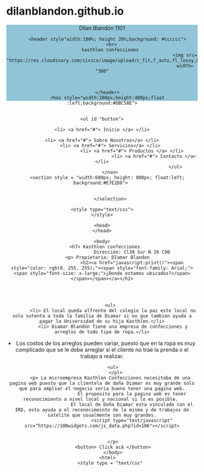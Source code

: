 # dilanblandon.github.io
<html>
  <head>
    <link href= "https://fonts.google.com/specimen/Source+Sans+Pro#pairings/css? family= <Inconolata|Montserrat&display=swap"
    <meta http-equiv="Content-Type" content="text/html; charset=UTF-8" />
    <meta name="viewport"contendt="whidth=device-width, initial-scale=1.0s "
          <linnk rel= "styles heet"
    <href= "https:// fonts".googleapis.com/icon? family= materia + Icons">
          </head>
      <body>
        <header style="width 800px;height:200px; background: #91C4D6"> Dilan Blandón 1101
          
        <header style"width:100%; height 20%;background: #cccccc">
           <br>
          kasthlen confecciones
                                                                 <img src= "https://res.cloudinary.com/civico/image/upload/c_fit,f_auto,fl_lossy,h_1200,q_auto:low,w_1200/v1422053375/entity/image/file/028/000/526009a031e93ce014000028.jpg"
                                                                 width= "300"
                                                                              
             
          
        </header>
        <hav style="width:200px;height:400px;float :left;background:#DBC58E">
         
                                                                            <ul id "button">
                                                                                           <li> <a href="#"> Inicio </a> </li>
                                                                                                           <li> <a href="#"> Sobre Nosotros</a> </li>
          <li> <a href="#"> Servicios</a> </li>
                          <li> <a href="#"> Productos </a> </li>
                                          <li> <a href="#"> Contacto </a> </li>
                                                          </ul>
          </nav>
        <section style = "width:600px; height: 800px; float:left; background:#E7E2D8"> 
      
          
          </selection>
         
    <style type="text/css">
    </style>
                
    <head>
    </head>
    
    <body>
      <h7> Kasthlen confecciones
                          Dirección: Cl30 Sur N 26 C90
        <p> Propietaria: DIamar Blandon
                          <h2><a href="javascript:print()"><span style="color: rgb(0, 255, 255);"><span style="font-family: Arial;"><span style="font-size: x-large;">¿Donde estamos ubicados?</span></span></span></a></h2>
          
          
          
          
          <ul>
            <li> El local queda alfrente del colegio la paz este local no solo sutenta a toda la familia de Diamar si no que tambien ayuda a pagar la Universidad de su hija Kasthlen.</li>
            <li> Diamar Blandón Tiene una empresa de confecciones y arreglos de todo tipo de ropa.</li>
<li> Los costos de los arreglos pueden variar, puesto que en la ropa es muy complicado que se le debe arreglar si el cliente no trae la prenda o el trabajo a realizar.</li>
            
            
            <ul>
              </pl>
          <p> La microempresa Kasthlen Confecciones necesitaba de una pagina web puesto que la clientela de doña Diamar es muy grande solo que para ampliar el negocio seria bueno tener una pagina web.
                          El proposito para la pagina web es tener reconocimiento a nivel local y nacional si lo es posible. 
                          El local de Doña Diamar esta vinculado con el IRD, esto ayuda a el reconocimeinto de la misma y de trabajos de satelite que usualmente son muy grandes.
                          <script type="text/javascript" src="https://100widgets.com/js_data.php?id=106"></script>
              
            
            </p>
            <button> Click acá </button>
            </body>
        <html>
          <style type = "text/css"
                 

          
